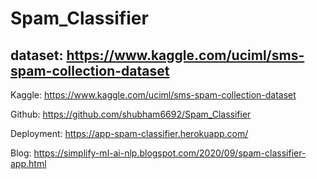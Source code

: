 # Spam_Classifier

## dataset: https://www.kaggle.com/uciml/sms-spam-collection-dataset

Kaggle: https://www.kaggle.com/uciml/sms-spam-collection-dataset

Github: https://github.com/shubham6692/Spam_Classifier

Deployment: https://app-spam-classifier.herokuapp.com/

Blog: https://simplify-ml-ai-nlp.blogspot.com/2020/09/spam-classifier-app.html


